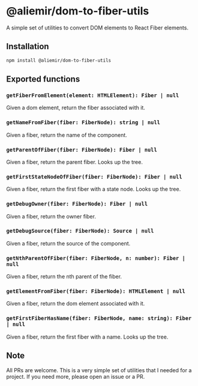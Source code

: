 # @aliemir/dom-to-fiber-utils

A simple set of utilities to convert DOM elements to React Fiber elements.

## Installation

```bash
npm install @aliemir/dom-to-fiber-utils
```

## Exported functions

### `getFiberFromElement(element: HTMLElement): Fiber | null`

Given a dom element, return the fiber associated with it.

### `getNameFromFiber(fiber: FiberNode): string | null`

Given a fiber, return the name of the component.

### `getParentOfFiber(fiber: FiberNode): Fiber | null`

Given a fiber, return the parent fiber. Looks up the tree.

### `getFirstStateNodeOfFiber(fiber: FiberNode): Fiber | null`

Given a fiber, return the first fiber with a state node. Looks up the tree.

### `getDebugOwner(fiber: FiberNode): Fiber | null`

Given a fiber, return the owner fiber.

### `getDebugSource(fiber: FiberNode): Source | null`

Given a fiber, return the source of the component.

### `getNthParentOfFiber(fiber: FiberNode, n: number): Fiber | null`

Given a fiber, return the nth parent of the fiber.

### `getElementFromFiber(fiber: FiberNode): HTMLElement | null`

Given a fiber, return the dom element associated with it.

### `getFirstFiberHasName(fiber: FiberNode, name: string): Fiber | null`

Given a fiber, return the first fiber with a name. Looks up the tree.

## Note

All PRs are welcome. This is a very simple set of utilities that I needed for a project. If you need more, please open an issue or a PR.
